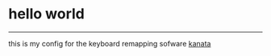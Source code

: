 # hello world
---

this is my config for the keyboard remapping sofware [kanata](https://github.com/jtroo/kanata?tab=readme-ov-file)


